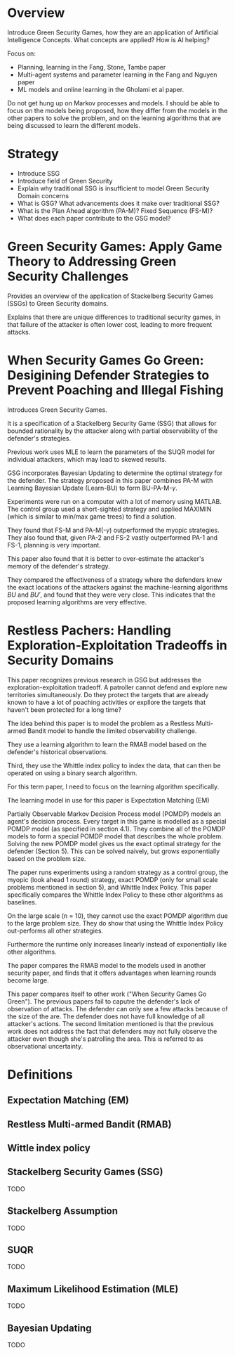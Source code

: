 # Overview

Introduce Green Security Games, how they are an application of Artificial
Intelligence Concepts. What concepts are applied? How is AI helping?

Focus on:

* Planning, learning in the Fang, Stone, Tambe paper
* Multi-agent systems and parameter learning in the Fang and Nguyen paper
* ML models and online learning in the Gholami et al paper.

Do not get hung up on Markov processes and models. I should be able to focus on
the models being proposed, how they differ from the models in the other papers
to solve the problem, and on the learning algorithms that are being discussed
to learn the different models.

# Strategy

* Introduce SSG
* Introduce field of Green Security
* Explain why traditional SSG is insufficient to model Green Security Domain concerns
* What is GSG? What advancements does it make over traditional SSG?
* What is the Plan Ahead algorithm (PA-M)? Fixed Sequence (FS-M)?
* What does each paper contribute to the GSG model?


# Green Security Games: Apply Game Theory to Addressing Green Security Challenges

Provides an overview of the application of Stackelberg Security Games (SSGs) to
Green Security domains.

Explains that there are unique differences to traditional security games, in
that failure of the attacker is often lower cost, leading to more frequent
attacks.

# When Security Games Go Green: Desigining Defender Strategies to Prevent Poaching and Illegal Fishing

Introduces Green Security Games.

It is a specification of a Stackelberg Security Game (SSG) that allows for
bounded rationality by the attacker along with partial observability of the
defender's strategies.

Previous work uses MLE to learn the parameters of the SUQR model for individual
attackers, which may lead to skewed results.

GSG incorporates Bayesian Updating to determine the optimal strategy for the
defender. The strategy proposed in this paper combines PA-M with Learning
Bayesian Update (Learn-BU) to form BU-PA-M-$\gamma$.

Experiments were run on a computer with a lot of memory using MATLAB. The
control group used a short-sighted strategy and applied MAXIMIN (which is
similar to min/max game trees) to find a solution.

They found that FS-M and PA-M(-$\gamma$) outperformed the myopic strategies.
They also found that, given PA-2 and FS-2 vastly outperformed PA-1 and FS-1,
planning is very important.

This paper also found that it is better to over-estimate the attacker's memory
of the defender's strategy.

They compared the effectiveness of a strategy where the defenders knew the
exact locations of the attackers against the machine-learning algorithms *BU*
and *BU$\prime$*, and found that they were very close. This indicates that the
proposed learning algorithms are very effective.

# Restless Pachers: Handling Exploration-Exploitation Tradeoffs in Security Domains

This paper recognizes previous research in GSG but addresses the
exploration-exploitation tradeoff. A patroller cannot defend and explore new
territories simultaneously. Do they protect the targets that are already known
to have a lot of poaching activities or expllore the targets that haven't been
protected for a long time?

The idea behind this paper is to model the problem as a Restless Multi-armed
Bandit model to handle the limited observability challenge.

They use a learning algorithm to learn the RMAB model based on the defender's
historical observations.

Third, they use the Whittle index policy to index the data, that can then be
operated on using a binary search algorithm.

For this term paper, I need to focus on the learning algorithm specifically.


The learning model in use for this paper is Expectation Matching (EM)

Partially Observable Markov Decision Process model (POMDP) models an agent's
decision process. Every target in this game is modelled as a special POMDP
model (as specified in section 4.1). They combine all of the POMDP models to
form a special POMDP model that describes the whole problem. Solving the new
POMDP model gives us the exact optimal strategy for the defender (Section 5).
This can be solved naively, but grows exponentially based on the problem size.

The paper runs experiments using a random strategy as a control group, the
myopic (look ahead 1 round) strategy, exact POMDP (only for small scale
problems mentioned in section 5), and Whittle Index Policy. This paper
specifically compares the Whittle Index Policy to these other algorithms as
baselines.

On the large scale (n = 10), they cannot use the exact POMDP algorithm due to
the large problem size. They do show that using the Whittle Index Policy
out-performs all other strategies.

Furthermore the runtime only increases linearly instead of exponentially like
other algorithms.

The paper compares the RMAB model to the models used in another security paper,
and finds that it offers advantages when learning rounds become large.

This paper compares itself to other work ("When Security Games Go Green"). The
previous papers fail to caputre the defender's lack of observation of attacks.
The defender can only see a few attacks because of the size of the are. The
defender does not have full knowledge of all attacker's actions. The second
limitation mentioned is that the previous work does not address the fact that
defenders may not fully observe the attacker even though she's patrolling the
area. This is referred to as observational uncertainty.


# Definitions

## Expectation Matching (EM)

## Restless Multi-armed Bandit (RMAB)

## Wittle index policy

## Stackelberg Security Games (SSG)

TODO

## Stackelberg Assumption

TODO

## SUQR

TODO

## Maximum Likelihood Estimation (MLE)

TODO

## Bayesian Updating

TODO
